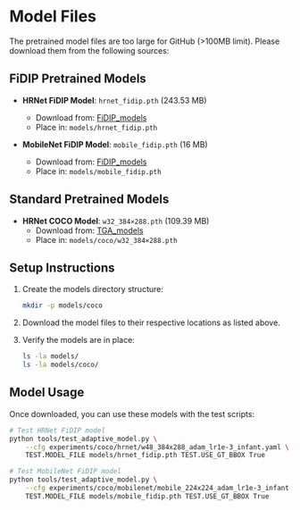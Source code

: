 # Model Files

The pretrained model files are too large for GitHub (>100MB limit). Please download them from the following sources:

## FiDIP Pretrained Models
- **HRNet FiDIP Model**: `hrnet_fidip.pth` (243.53 MB)
  - Download from: [FiDIP_models](https://drive.google.com/drive/folders/108P-1SnTqaj3xNtjYZ1o7T8z6UvUYuiC?usp=sharing)
  - Place in: `models/hrnet_fidip.pth`

- **MobileNet FiDIP Model**: `mobile_fidip.pth` (16 MB)
  - Download from: [FiDIP_models](https://drive.google.com/drive/folders/108P-1SnTqaj3xNtjYZ1o7T8z6UvUYuiC?usp=sharing)
  - Place in: `models/mobile_fidip.pth`

## Standard Pretrained Models
- **HRNet COCO Model**: `w32_384×288.pth` (109.39 MB)
  - Download from: [TGA_models](https://drive.google.com/drive/folders/14kAA1zXuKODYgrRiQmKnVcipbY7RedVV)
  - Place in: `models/coco/w32_384×288.pth`

## Setup Instructions
1. Create the models directory structure:
   ```bash
   mkdir -p models/coco
   ```

2. Download the model files to their respective locations as listed above.

3. Verify the models are in place:
   ```bash
   ls -la models/
   ls -la models/coco/
   ```

## Model Usage
Once downloaded, you can use these models with the test scripts:
```bash
# Test HRNet FiDIP model
python tools/test_adaptive_model.py \
    --cfg experiments/coco/hrnet/w48_384x288_adam_lr1e-3_infant.yaml \
    TEST.MODEL_FILE models/hrnet_fidip.pth TEST.USE_GT_BBOX True

# Test MobileNet FiDIP model  
python tools/test_adaptive_model.py \
    --cfg experiments/coco/mobilenet/mobile_224x224_adam_lr1e-3_infant.yaml \
    TEST.MODEL_FILE models/mobile_fidip.pth TEST.USE_GT_BBOX True
```
